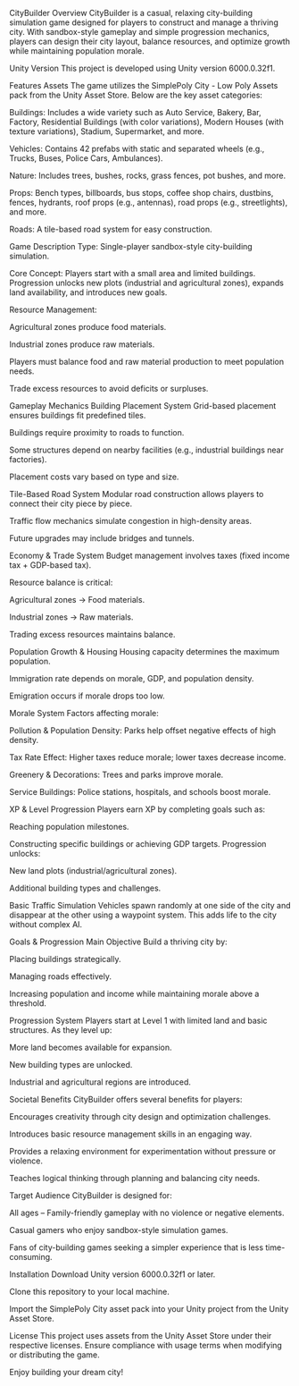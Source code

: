 CityBuilder
Overview
CityBuilder is a casual, relaxing city-building simulation game designed for players to construct and manage a thriving city. With sandbox-style gameplay and simple progression mechanics, players can design their city layout, balance resources, and optimize growth while maintaining population morale.

Unity Version
This project is developed using Unity version 6000.0.32f1.

Features
Assets
The game utilizes the SimplePoly City - Low Poly Assets pack from the Unity Asset Store. Below are the key asset categories:

Buildings: Includes a wide variety such as Auto Service, Bakery, Bar, Factory, Residential Buildings (with color variations), Modern Houses (with texture variations), Stadium, Supermarket, and more.

Vehicles: Contains 42 prefabs with static and separated wheels (e.g., Trucks, Buses, Police Cars, Ambulances).

Nature: Includes trees, bushes, rocks, grass fences, pot bushes, and more.

Props: Bench types, billboards, bus stops, coffee shop chairs, dustbins, fences, hydrants, roof props (e.g., antennas), road props (e.g., streetlights), and more.

Roads: A tile-based road system for easy construction.

Game Description
Type: Single-player sandbox-style city-building simulation.

Core Concept: Players start with a small area and limited buildings. Progression unlocks new plots (industrial and agricultural zones), expands land availability, and introduces new goals.

Resource Management:

Agricultural zones produce food materials.

Industrial zones produce raw materials.

Players must balance food and raw material production to meet population needs.

Trade excess resources to avoid deficits or surpluses.

Gameplay Mechanics
Building Placement System
Grid-based placement ensures buildings fit predefined tiles.

Buildings require proximity to roads to function.

Some structures depend on nearby facilities (e.g., industrial buildings near factories).

Placement costs vary based on type and size.

Tile-Based Road System
Modular road construction allows players to connect their city piece by piece.

Traffic flow mechanics simulate congestion in high-density areas.

Future upgrades may include bridges and tunnels.

Economy & Trade System
Budget management involves taxes (fixed income tax + GDP-based tax).

Resource balance is critical:

Agricultural zones → Food materials.

Industrial zones → Raw materials.

Trading excess resources maintains balance.

Population Growth & Housing
Housing capacity determines the maximum population.

Immigration rate depends on morale, GDP, and population density.

Emigration occurs if morale drops too low.

Morale System
Factors affecting morale:

Pollution & Population Density: Parks help offset negative effects of high density.

Tax Rate Effect: Higher taxes reduce morale; lower taxes decrease income.

Greenery & Decorations: Trees and parks improve morale.

Service Buildings: Police stations, hospitals, and schools boost morale.

XP & Level Progression
Players earn XP by completing goals such as:

Reaching population milestones.

Constructing specific buildings or achieving GDP targets.
Progression unlocks:

New land plots (industrial/agricultural zones).

Additional building types and challenges.

Basic Traffic Simulation
Vehicles spawn randomly at one side of the city and disappear at the other using a waypoint system. This adds life to the city without complex AI.

Goals & Progression
Main Objective
Build a thriving city by:

Placing buildings strategically.

Managing roads effectively.

Increasing population and income while maintaining morale above a threshold.

Progression System
Players start at Level 1 with limited land and basic structures. As they level up:

More land becomes available for expansion.

New building types are unlocked.

Industrial and agricultural regions are introduced.

Societal Benefits
CityBuilder offers several benefits for players:

Encourages creativity through city design and optimization challenges.

Introduces basic resource management skills in an engaging way.

Provides a relaxing environment for experimentation without pressure or violence.

Teaches logical thinking through planning and balancing city needs.

Target Audience
CityBuilder is designed for:

All ages – Family-friendly gameplay with no violence or negative elements.

Casual gamers who enjoy sandbox-style simulation games.

Fans of city-building games seeking a simpler experience that is less time-consuming.

Installation
Download Unity version 6000.0.32f1 or later.

Clone this repository to your local machine.

Import the SimplePoly City asset pack into your Unity project from the Unity Asset Store.

License
This project uses assets from the Unity Asset Store under their respective licenses. Ensure compliance with usage terms when modifying or distributing the game.

Enjoy building your dream city!
